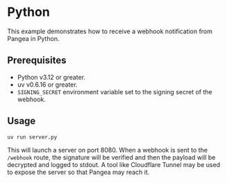 # Python

This example demonstrates how to receive a webhook notification from Pangea in
Python.

## Prerequisites

- Python v3.12 or greater.
- uv v0.6.16 or greater.
- `SIGNING_SECRET` environment variable set to the signing secret of the
  webhook.

## Usage

```shell
uv run server.py
```

This will launch a server on port 8080. When a webhook is sent to the `/webhook`
route, the signature will be verified and then the payload will be decrypted
and logged to stdout. A tool like Cloudflare Tunnel may be used to expose the
server so that Pangea may reach it.

